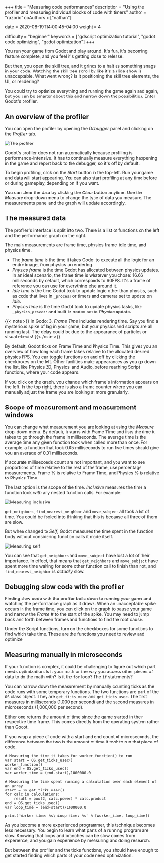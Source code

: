 +++
title = "Measuring code performances"
description = "Using the profiler and measuring individual blocks of code with timers"
author = "razoric"
coAuthors = ["nathan"]

date = 2020-08-19T14:00:45-04:00
weight = 4

difficulty = "beginner"
keywords = ["gdscript optimization tutorial", "godot code optimizing", "godot optimization"]
+++

You run your game from Godot and play around. It's fun, it's becoming feature complete, and you feel it's getting close to release.

But then, you open the skill tree, and it grinds to a halt as something snags in your code. Watching the skill tree scroll by like it's a slide show is unacceptable. What went wrong? Is it positioning the skill tree elements, the UI, or rendering?

You could try to optimize everything and running the game again and again, but you can be smarter about this and narrow down the possibilities. Enter Godot's profiler.

## An overview of the profiler

You can open the profiler by opening the _Debugger_ panel and clicking on the _Profiler_ tab.

![The profiler](images/profiler.png)

Godot's profiler does not run automatically because profiling is performance-intensive. It has to continually measure everything happening in the game and report back to the debugger, so it's off by default.

To begin profiling, click on the _Start_ button in the top-left. Run your game and data will start appearing. You can also start profiling at any time before or during gameplay, depending on if you want.

You can clear the data by clicking the _Clear_ button anytime. Use the _Measure_ drop-down menu to change the type of data you measure. The measurements panel and the graph will update accordingly.

## The measured data

The profiler's interface is split into two. There is a list of functions on the left and the performance graph on the right.

The main measurements are frame time, physics frame, idle time, and physics time.

- The _frame time_ is the time it takes Godot to execute all the logic for an entire image, from physics to rendering.
- _Physics frame_ is the time Godot has allocated between physics updates. In an ideal scenario, the frame time is whatever you chose: 16.66 milliseconds by default, which corresponds to 60FPS. It's a frame of reference you can use for everything else around it.
- *Idle time* is the time Godot took to update logic other than physics, such as code that lives in `_process` or timers and cameras set to update on _Idle_.
- _Physics time_ is the time Godot took to update physics tasks, like `_physics_process` and built-in nodes set to _Physics_ update.

{{< note >}}
In Godot 3, _Frame Time_ includes rendering time. Say you find a mysterious spike of lag in your game, but your physics and scripts are all running fast. The delay could be due to the appearance of particles or visual effects!
{{< /note >}}

By default, Godot ticks on Frame Time and Physics Time. This gives you an overview of how long each frame takes relative to the allocated desired physics FPS. You can toggle functions on and off by clicking the checkboxes on the left. Other facilities make appearances as you go down the list, like Physics 2D, Physics, and Audio, before reaching Script functions, where your code appears.

If you click on the graph, you change which frame's information appears on the left. In the top right, there is also a frame counter where you can manually adjust the frame you are looking at more granularly.

## Scope of measurement and measurement windows

You can change what measurement you are looking at using the _Measure_ drop-down menu. By default, it starts with Frame Time and lists the time it takes to go through the frame in milliseconds. The average time is the average time any given function took when called more than once. For example, a function that took 0.05 milliseconds to run five times should give you an average of 0.01 milliseconds.

If accurate milliseconds count are not important, and you want to see proportions of time relative to the rest of the frame, use percentage measurements. Frame % is relative to Frame Time, and Physics % is relative to Physics Time.

The last option is the scope of the time. _Inclusive_ measures the time a function took _with_ any nested function calls. For example:

![Measuring inclusive](images/split_curve.png)

`get_neighbors`, `find_nearest_neighbor` and `move_subject` all took a lot of time. You could be fooled into thinking that this is because all three of them are slow.

But when changed to _Self_, Godot measures the time spent in the function body without considering function calls it made itself.

![Measuring self](images/self_curve.png)

You can see that `get_neighbors` and `move_subject` have lost a lot of their importance. In effect, that means that `get_neighbors` and `move_subject` have spent more time waiting for some other function call to finish than not, and `find_nearest_neighbor` is _actually_ slow.

## Debugging slow code with the profiler

Finding slow code with the profiler boils down to running your game and watching the performance graph as it draws. When an unacceptable spike occurs in the frame time, you can click on the graph to pause your game and narrow the _Frame #_ to the start of the spike. You may need to jump back and forth between frames and functions to find the root cause.

Under the Script functions, turn on the checkboxes for some functions to find which take time. These are the functions you need to review and optimize.

## Measuring manually in microseconds

If your function is complex, it could be challenging to figure out which part needs optimization. Is it your math or the way you access other pieces of data to do the math with? Is it the `for` loop? The `if` statements?

You can narrow down the measurement by manually counting ticks as the code runs with some temporary functions. The two functions are part of the `OS` class object. They are `get_ticks_msec` and `get_ticks_usec`. The first measures in milliseconds (1,000 per second) and the second measures in microseconds (1,000,000 per second).

Either one returns the amount of time since the game started in their respective time frame. This comes directly from the operating system rather than Godot.

If you wrap a piece of code with a start and end count of microseconds, the difference between the two is the amount of time it took to run that piece of code.

```gdscript
# Measuring the time it takes for worker_function() to run
var start = OS.get_ticks_usec()
worker_function()
var end = OS.get_ticks_usec()
var worker_time = (end-start)/1000000.0

# Measuring the time spent running a calculation over each element of an array
start = OS.get_ticks_usec()
for calc in calculations:
    result = pow(2, calc.power) * calc.product
end = OS.get_ticks_usec()
var loop_time = (end-start)/1000000.0

print("Worker time: %s\nLoop time: %s" % [worker_time, loop_time])
```

As you become a more experienced programmer, this technique becomes less necessary. You begin to learn what parts of a running program are slow. Knowing that loops and branches can be slow comes from experience, and you gain experience by measuring and doing research.

But between the profiler and the ticks functions, you should have enough to get started finding which parts of your code need optimization.
